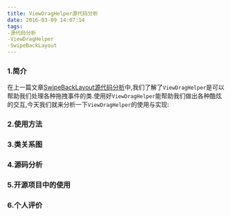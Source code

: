 ```yaml
---
title: ViewDragHelper源代码分析
date: 2016-03-09 14:07:14
tags:
-源代码分析
-ViewDragHelper
-SwipeBackLayout
---
```

### 1.简介
在上一篇文章[SwipeBackLayout源代码分析](http://skykai521.github.io/2016/03/04/SwipeBackLayout%E6%BA%90%E4%BB%A3%E7%A0%81%E5%88%86%E6%9E%90/)中,我们了解了`ViewDragHelper`是可以帮助我们处理各种拖拽事件的类.使用好`ViewDragHelper`能帮助我们做出各种酷炫的交互,今天我们就来分析一下`ViewDragHelper`的使用与实现:
<!-- more -->
### 2.使用方法

### 3.类关系图

### 4.源码分析

### 5.开源项目中的使用

### 6.个人评价
